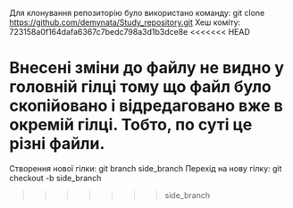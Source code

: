 Для клонування репозиторію було використано команду: git clone https://github.com/demynata/Study_repository.git
Хеш коміту: 723158a0f164dafa6367c7bedc798a3d1b3dce8e
<<<<<<< HEAD

Внесені зміни до файлу не видно у головній гілці тому що файл було скопійовано і відредаговано вже в окремій гілці. Тобто, по суті це різні файли.
=======
Створення нової гілки: git branch side_branch
Перехід на нову гілку: git checkout -b side_branch
>>>>>>> side_branch
